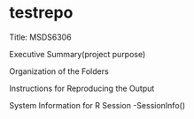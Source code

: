 # testrepo
Title: MSDS6306


Executive Summary(project purpose)

Organization of the Folders

Instructions for Reproducing the Output

System Information for R Session
-SessionInfo()


